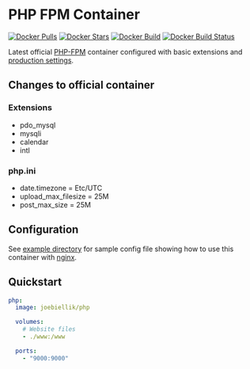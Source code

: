# PHP FPM Container

[![Docker Pulls](https://img.shields.io/docker/pulls/joebiellik/php.svg)](https://hub.docker.com/r/joebiellik/php/)
[![Docker Stars](https://img.shields.io/docker/stars/joebiellik/php.svg)](https://hub.docker.com/r/joebiellik/php/)
[![Docker Build](https://img.shields.io/docker/cloud/automated/joebiellik/php.svg)](https://hub.docker.com/r/joebiellik/php/)
[![Docker Build Status](https://img.shields.io/docker/cloud/build/joebiellik/php.svg)](https://hub.docker.com/r/joebiellik/php/)

Latest official [PHP-FPM](https://hub.docker.com/_/php/) container configured with basic extensions and [production settings](https://github.com/php/php-src/blob/master/php.ini-production).

## Changes to official container

### Extensions

- pdo_mysql
- mysqli
- calendar
- intl

### php.ini

- date.timezone = Etc/UTC
- upload_max_filesize = 25M
- post_max_size = 25M

## Configuration

See [example directory](https://github.com/jcbiellikltd/docker-php/tree/master/example) for sample config file showing how to use this container with [nginx](https://hub.docker.com/_/nginx/).

## Quickstart

```yml
php:
  image: joebiellik/php

  volumes:
    # Website files
    - ./www:/www

  ports:
    - "9000:9000"
```
